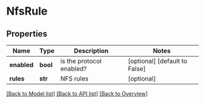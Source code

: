 # NfsRule

## Properties
Name | Type | Description | Notes
------------ | ------------- | ------------- | -------------
**enabled** | **bool** | is the protocol enabled? | [optional] [default to False]
**rules** | **str** | NFS rules | [optional] 

[[Back to Model list]](index.md#documentation-for-models) [[Back to API list]](index.md#endpoint-properties) [[Back to Overview]](index.md)


